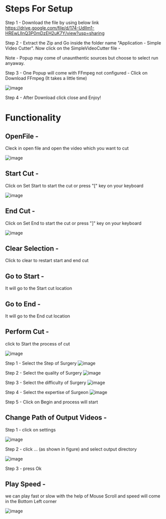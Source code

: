 # Steps For Setup 

Step 1 - Download the file by using below link
https://drive.google.com/file/d/174-UdlIm1-HREwLllnQ3P0mDzEH2uK7Y/view?usp=sharing

Step 2 - Extract the Zip and Go inside the folder name "Application - Simple Video Cutter". Now click on the SimpleVideoCutter file -

Note - Popup may come of unaunthentic sources but choose to select run anyaway.



Step 3 - One Popup will come with FFmpeg not configured -  Click on Download FFmpeg     (It takes a little time)

![image](https://user-images.githubusercontent.com/71441089/124021867-b15aa280-da09-11eb-852f-0060b579416f.png)


Step 4 - After Download click close and Enjoy!

# Functionality

## OpenFile -
Cleck in open file and open the video which you want to cut


![image](https://user-images.githubusercontent.com/71441089/124025059-9e49d180-da0d-11eb-88af-0bfd6fdeea68.png)


## Start Cut - 
Click on Set Start to start the cut or press "[" key on your keyboard

![image](https://user-images.githubusercontent.com/71441089/124025342-f41e7980-da0d-11eb-9938-e510ddb1f171.png)

## End Cut - 
Click on Set End to start the cut or press "]" key on your keyboard

![image](https://user-images.githubusercontent.com/71441089/124025413-04365900-da0e-11eb-9532-418e1bdfb719.png)

## Clear Selection - 
Click to clear to restart start and end cut

## Go to Start - 
It will go to the Start cut location

## Go to End - 
It will go to the End cut location

## Perform Cut - 
click to Start the process of cut

![image](https://user-images.githubusercontent.com/71441089/124025942-afdfa900-da0e-11eb-835f-baa669f39246.png)

Step 1 - Select the Step of Surgery
![image](https://user-images.githubusercontent.com/71441089/130540138-7df9f7ce-1f51-42e7-ae33-375cf3fef962.png)


Step 2 - Select the quality of Surgery
![image](https://user-images.githubusercontent.com/71441089/130540187-a7112bee-1b3b-47c1-a8f1-1d6e3f94d59c.png)


Step 3 - Select the difficulty of Surgery
![image](https://user-images.githubusercontent.com/71441089/130540243-5e1ccb7a-063c-4937-9faf-c8dcc73733c0.png)


Step 4 - Select the expertise of Surgeon
![image](https://user-images.githubusercontent.com/71441089/130540339-9d2915e4-5934-4904-96e6-f51a38278f3a.png)


Step 5 - Click on Begin and process will start


## Change Path of Output Videos - 
Step 1 - 
click on settings 

![image](https://user-images.githubusercontent.com/71441089/124026796-c0445380-da0f-11eb-8750-8b02d968511e.png)

Step 2 - click ... (as shown in figure) and select output directory

![image](https://user-images.githubusercontent.com/71441089/124027097-1913ec00-da10-11eb-804a-2854c2888e95.png)


Step 3 - press Ok

## Play Speed -
we can play fast or slow with the help of Mouse Scroll and speed will come in the Bottom Left corner


![image](https://user-images.githubusercontent.com/71441089/124029332-a8220380-da12-11eb-9575-a47e75b642a3.png)




